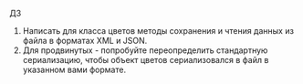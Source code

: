 ДЗ
1. Написать для класса цветов методы сохранения и чтения данных из файла в форматах XML и JSON.
2. Для продвинутых - попробуйте переопределить стандартную сериализацию, чтобы объект  цветов сериализовался в файл
в указанном вами формате.
